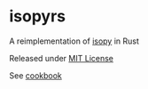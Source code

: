 # isopyrs

A reimplementation of [isopy][github-pages] in Rust

Released under [MIT License](LICENSE)

See [cookbook](COOKBOOK.md)

[github-pages]: https://rcook.github.io/isopy/
